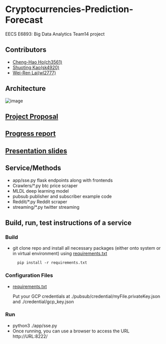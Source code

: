 # Cryptocurrencies-Prediction-Forecast
EECS E6893: Big Data Analytics Team14 project

## Contributors
- [Cheng-Hao Ho(ch3561)](https://github.com/chho33)
- [Shuoting Kao(sk4920)](https://github.com/tim-kao)	
- [Wei-Ren Lai(wl2777)](https://github.com/swallen000)

## Architecture

![image](https://github.com/tim-kao/Cryptocurrencies-Prediction-Forecast/blob/main/images/architecture.png)

## [Project Proposal](https://github.com/tim-kao/Cryptocurrencies-Prediction-Forecast/blob/main/project%20proposal/EECS%20E6893_%20Big%20Data%20Analytics%20Project%20Proposal.docx)

## [Progress report](https://github.com/tim-kao/Cryptocurrencies-Prediction-Forecast/blob/main/progress%20report/progress_report_group14.pdf)

## [Presentation slides](https://github.com/tim-kao/202112-14-Cryptocurrencies-Prediction-Forecast/blob/main/slides/Cryptocurrencies%20Prediction%20%26%20Forecast.pdf)

## Service/Methods
- app/sse.py flask endpoints along with frontends
- Crawlers/*.py btc price scraper
- MLDL deep learning model
- pubsub publisher and subscriber example code
- Reddit/*.py Reddit scraper
- streaming/*.py twitter streaming

## Build, run, test instructions of a service

### Build
- git clone repo and install all necessary packages (either onto system or in virtual environment)
   using [requirements.txt](https://github.com/tim-kao/Cryptocurrencies-Prediction-Forecast/blob/main/requirements.txt)

        pip install -r requirements.txt

### Configuration Files
- [requirements.txt](https://github.com/tim-kao/Cryptocurrencies-Prediction-Forecast/blob/main/requirements.txt)
    
    Put your GCP credentials at ./pubsub/credential/myFile.privateKey.json and ./credential/gcp_key.json

### Run
- python3 ./app/sse.py
- Once running, you can use a browser to access the URL http://URL:8222/